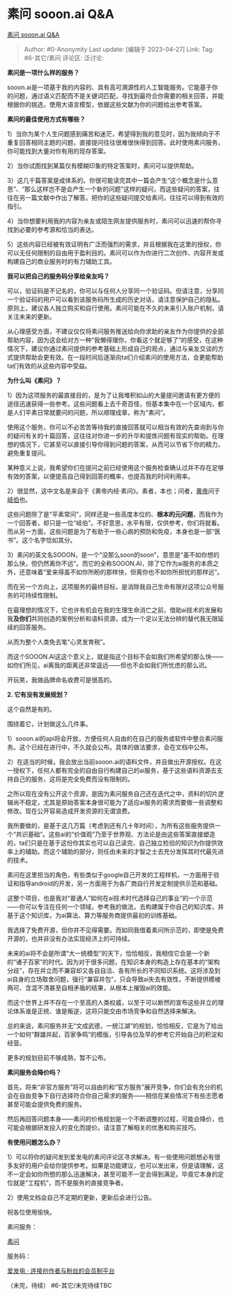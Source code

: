# 素问 sooon.ai Q&A
[素问 sooon.ai Q&A](https://zhuanlan.zhihu.com/p/620744835)

> Author: #0-Anonymity
> Last update: [编辑于 2023-04-27]
> Link:
> Tag: #6-其它/素问
> 评论区:
> 泛讨论:

**素问是一项什么样的服务？**

sooon.ai是一项基于我的内容的、具有高可溯源性的人工智能服务。它能基于你的问题，通过语义匹配而不是关键词匹配，寻找到最符合你需要的相关回答，并能根据你的挑选，使用大语言模型，依据这些文献为你的问题给出参考答案。

**素问的最佳使用方式有哪些？**

1）当你为某个人生问题感到痛苦和迷茫，希望得到我的意见时，因为我倾向于不重复回答相同主题的问题，直接提问往往很难很快得到回答。此时使用素问服务，你可能找到大量对你有用的现存答案。

2）当你试图找到某篇仅有模糊印象的特定答案时，素问可以提供帮助。

3）这几千篇答案是成体系的。你很可能读完其中一篇会产生“这个概念是什么意思”、“那么这样岂不是会产生一个新的问题”这样的疑问，而这些疑问的答案，往往在另一篇文献中作出了解答。把你的这些疑问提交给素问，往往可以得到有效的指引。

4）当你想要利用我的内容为亲友或陌生网友提供服务时，素问可以迅速的帮你寻找到必要的参考源和恰当的表达。

5）这些内容已经被有效证明有广泛而强烈的需求，并且根据我在这里的授权，你可以无任何限制的自由用于盈利目的。素问可以作为你进行二次创作、内容开发或构建自己的商业服务时的有力辅助工具。

**我可以把自己的服务码分享给亲友吗？**

可以，验证码是不记名的，你可以与任何人分享同一个验证码。但请注意，分享同一个验证码的用户可以看到该服务码所生成的历史对话，请注意保护自己的隐私。原则上，建议各人独立购买和自行使用。素问可能在不久的未来引入账户机制，请关注未来的更新。

从心理感受方面，不建议仅仅将素问服务推送给向你求助的亲友作为你提供的全部帮助内容，因为这会给对方一种“我懒得理你，你看这个就足够了”的感受，在这种情况下，建议你通过素问提供的参考基础上形成自己的观点，通过与亲友交谈的方式提供帮助会更有效。在一段时间后逐渐向ta们介绍素问的使用方法，会更能帮助ta们有效的从这些内容中受益。

**为什么叫《素问》？**

1）因为这项服务的最直接目的，是为了让我堆积如山的大量提问邀请有更方便的途径迅速获得一些参考。这些问题看上去千奇百怪，但基本集中在一个区域内，都是人们平素日常就要问的问题，所以顺理成章，称为“素问”。

使用这个服务，你可以不必苦苦等待我的直接回答就可以相当有效的先查询到与你的疑问有关的十篇回答，这往往对你进一步的升华和提炼问题有现实的帮助。在理想的情况下，它甚至可以直接引导你得到问题的答案，从而可以节省下你的精力，避免重复提问。

某种意义上说，我希望你们在提问之前已经使用这个服务检查确认过并不存在足够有效的答案，以便提高自己得到回答的概率，也提高我的时间利用率。

2）很显然，这中文名是来自于《黄帝内经·素问》。素者，本也；问者，[黄帝](https://link.zhihu.com/?target=https%3A//zh.m.wikipedia.org/wiki/%25E9%25BB%2583%25E5%25B8%259D)问于[岐伯](https://link.zhihu.com/?target=https%3A//zh.m.wikipedia.org/wiki/%25E5%25B2%2590%25E4%25BC%25AF)也。

这些问题除了是“平素常问”，同样还是一些高度本位的、**根本的元问题**，而我作为一个回答者，却只是一位“岐伯”。不好意思，水平有限，仅供参考，你们将就看。而从另一方面，这些问题是为了有助于一些心病的预防和免疫，本身也是一部“医书”。这个名字恰如其分。

3）素问的英文名SOOON，是一个“没那么soon的soon”，意思是“虽不如你想的那么快，但仍然离你不远”。而它的全称SOOON.AI，除了它作为ai服务的本质之外，还意味着“爱来得虽不如你所盼的那样快，但离你也不如你所担忧的那样远”。

而在另一个方向上，这项服务的最终目标，是消除我自己生命有限对这项公众号服务的可持续性限制。

在最理想的情况下，它也许有机会在我的生理生命消亡之前，借助ai技术的发展和我**及你们**共同创造的案例分析和语料资源，成为一个足以无法分辨的替代我无限延续的回答服务。

从而为整个人类免去笔“心灵发育税”。

而这个SOOON.AI这这个意义上，就是指这个目标不会如我们所希望的那么快——如你们所见，ai离我的距离还非常遥远——但也不会如我们所忧虑的那么迟。

开玩笑，我做品牌命名收费可是很高的。

**2. 它有没有发展规划？**

这个自然是有的。

围绕着它，计划做这么几件事。

1）sooon.ai的api将会开放，方便任何人自由的在自己的服务或软件中整合素问服务。这个已经在进行中，不久就会公布。具体的做法要求，会在文档中公布。

2）在适当的时候，我会放出当前sooon.ai的语料文件，并且做出开源授权。在这一授权下，任何人都有完全的自由自行构建自己的ai服务，基于这些语料资源去支持自己的服务，这将是完全免费而没有限制的。

之所以现在没有公开这个资源，是因为素问服务自己还在迭代之中，资料的切片逻辑尚不稳定，尤其是原始答案本身很可能为了适应ai服务的需求而要做一些调整和修改。现在公开容易造成开发资源的无谓浪费。

我所要做的，是基于这几万篇（考虑到还有几十年时间），为所有这些服务提供一个“共识基础”。这些ai的“价值观”乃至于世界观、方法论是由这些答案直接塑造的，ta们只是在基于这份你其实也可以自己读完、自己独立检验的知识为你提供效率上的辅助。而这个辅助的部分，则任由未来的才智之士去充分发挥其时代最先进的技术。

素问在这里担当的角色，有些类似于google自己开发的工程样机，一方面用于验证和指导android的开发，另一方面用于为各厂商自行开发定制提供示范和基础。

这整个项目，也是我对“普通人”如何在ai技术时代选择自己的事业”的一个示范——你可以专注在任何一个领域，参考我的做法，去构建属于你自己的知识库，并基于这个知识库，为ai算法、算力等服务商提供最初的训练基础。

我选择了免费开源，但你并不见得需要。而如同我借着素问所示范的，即使是免费开源的，也并非没有办法实现经济上的可持续。

未来的ai将不会是所谓“大一统模型”的天下，恰恰相反，我相信它会是一个新的“诸子百家”的时代。因为对于很多问题，在知识本身的构造上存在基本的“架构分歧”，存在并立而不兼容却又各自自洽、各有所长的不同知识系统。这将涉及到ai自身的立场取舍问题，强行“兼容并包”，只会导致ai失去有效性，不断提供模棱两可、含混不清甚至自相矛盾的结果，从根本上摧毁ai的效能。

而这个世界上并不存在一个至高的人类权威，以至于可以断然的宣布这些并立的理论体系谁是正统、谁是叛逆，这将只能交由市场竞争和自然选择来解决。

总的来说，素问服务并无“文成武德，一统江湖”的规划，恰恰相反，它是为了给出一个如何“群雄并起，百家争鸣”的模版，引导各位及早的参考它开始自己的积淀和经营。

更多的规划目前不够成熟，暂不公布。

**素问服务会降价吗？**

首先，将来“非官方服务”将可以自由的和“官方服务”展开竞争，你们会有充分的机会在自由竞争下自行选择符合你自己需求的服务——相信在某些情况下有些志愿者甚至可能会提供免费的服务。

然后再回答问题本身——素问的价格规划是一个不断调整的过程，可能会降价，也可能会根据研发投入的变化而提价。请注意了解相关的优惠和购买技巧。

**有使用问题怎么办？**

1）可以将你的疑问发到爱发电的素问评论区寻求解决。有一些使用问题想必有很多友好的用户会给你提供参考。如果是功能建议，也可以发出来，但是请理解，这不一定会如你所想的那么迅速解决，甚至可能不一定会得到满足。毕竟它本身的定位就是“工程机”，而不是服务的直接竞争者。

2）使用文档会自己不定期的更新，更新后会进行公告。

祝各位使用愉快。

素问服务：

[素问](https://link.zhihu.com/?target=https%3A//sooon.ai/)

服务码：

[爱发电 · 连接创作者与粉丝的会员制平台](https://link.zhihu.com/?target=https%3A//afdian.net/item/de9e3c80cdc211edb6a352540025c377)

（未完，待续）
#6-其它/未完待续TBC 